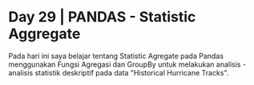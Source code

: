 # Day 29 | PANDAS - Statistic Aggregate
Pada hari ini saya belajar tentang Statistic Agregate pada Pandas menggunakan Fungsi Agregasi dan GroupBy untuk melakukan analisis - analisis statistik deskriptif pada data "Historical Hurricane Tracks".